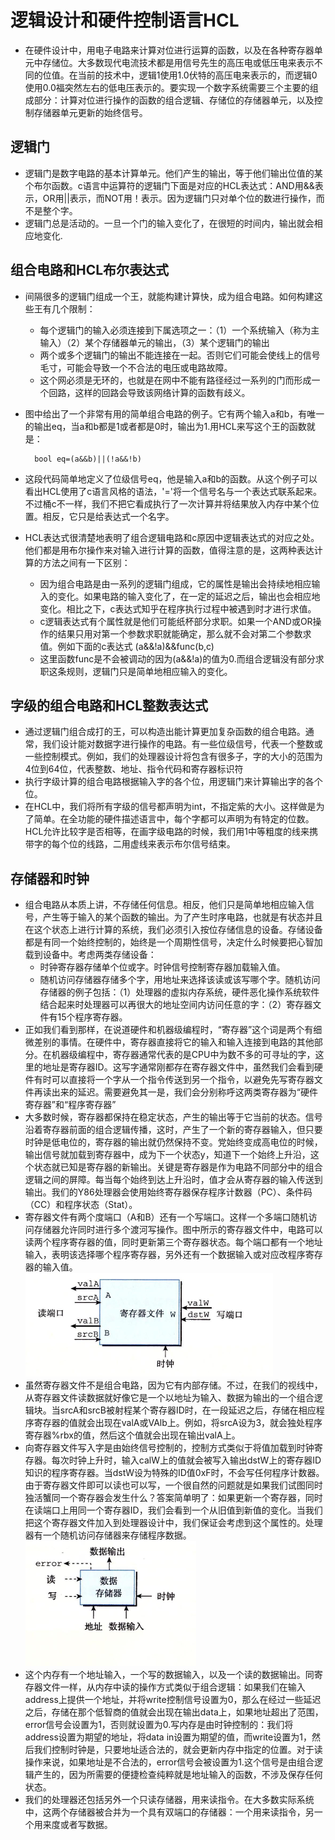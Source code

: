 # 逻辑设计和硬件控制语言HCL
* 在硬件设计中，用电子电路来计算对位进行运算的函数，以及在各种寄存器单元中存储位。大多数现代电流技术都是用信号先生的高压电或低压电来表示不同的位值。在当前的技术中，逻辑1使用1.0伏特的高压电来表示的，而逻辑0使用0.0福突然左右的低电压表示的。要实现一个数字系统需要三个主要的组成部分：计算对位进行操作的函数的组合逻辑、存储位的存储器单元，以及控制存储器单元更新的始终信号。

## 逻辑门
* 逻辑门是数字电路的基本计算单元。他们产生的输出，等于他们输出位值的某个布尔函数。c语言中运算符的逻辑门下面是对应的HCL表达式：AND用&&表示，OR用||表示，而NOT用！表示。因为逻辑门只对单个位的数进行操作，而不是整个字。
* 逻辑门总是活动的。一旦一个门的输入变化了，在很短的时间内，输出就会相应地变化.


## 组合电路和HCL布尔表达式
* 间隔很多的逻辑门组成一个王，就能构建计算快，成为组合电路。如何构建这些王有几个限制：
  * 每个逻辑门的输入必须连接到下属选项之一：（1）一个系统输入（称为主输入）（2）某个存储器单元的输出，（3）某个逻辑门的输出
  * 两个或多个逻辑门的输出不能连接在一起。否则它们可能会使线上的信号毛寸，可能会导致一个不合法的电压或电路故障。
  * 这个网必须是无环的，也就是在网中不能有路径经过一系列的门而形成一个回路，这样的回路会导致该网络计算的函数有歧义。
* 图中给出了一个非常有用的简单组合电路的例子。它有两个输入a和b，有唯一的输出eq，当a和b都是1或者都是0时，输出为1.用HCL来写这个王的函数就是：

        bool eq=(a&&b)||(!a&&!b)
* 这段代码简单地定义了位级信号eq，他是输入a和b的函数。从这个例子可以看出HCL使用了c语言风格的语法，'='将一个信号名与一个表达式联系起来。不过桶c不一样，我们不把它看成执行了一次计算并将结果放入内存中某个位置。相反，它只是给表达式一个名字。
* HCL表达式很清楚地表明了组合逻辑电路和c原因中逻辑表达式的对应之处。他们都是用布尔操作来对输入进行计算的函数，值得注意的是，这两种表达计算的方法之间有一下区别：
  * 因为组合电路是由一系列的逻辑门组成，它的属性是输出会持续地相应输入的变化。如果电路的输入变化了，在一定的延迟之后，输出也会相应地变化。相比之下，c表达式知乎在程序执行过程中被遇到时才进行求值。
  * c逻辑表达式有个属性就是他们可能纸杯部分求职。如果一个AND或OR操作的结果只用对第一个参数求职就能确定，那么就不会对第二个参数求值。例如下面的c表达式
        (a&&!a)&&func(b,c)
  * 这里函数func是不会被调动的因为(a&&!a)的值为0.而组合逻辑没有部分求职这条规则，逻辑门只是简单地相应输入的变化。

## 字级的组合电路和HCL整数表达式
* 通过逻辑门组合成打的王，可以构造出能计算更加复杂函数的组合电路。通常，我们设计能对数据字进行操作的电路。有一些位级信号，代表一个整数或一些控制模式。例如，我们的处理器设计将包含有很多子，字的大小的范围为4位到64位，代表整数、地址、指令代码和寄存器标识符
* 执行字级计算的组合电路根据输入字的各个位，用逻辑门来计算输出字的各个位。
* 在HCL中，我们将所有字级的信号都声明为int，不指定紫的大小。这样做是为了简单。在全功能的硬件描述语言中，每个字都可以声明为有特定的位数。HCL允许比较字是否相等，在画字级电路的时候，我们用1中等粗度的线来携带字的每个位的线路，二用虚线来表示布尔信号结束。


## 存储器和时钟
* 组合电路从本质上讲，不存储任何信息。相反，他们只是简单地相应输入信号，产生等于输入的某个函数的输出。为了产生时序电路，也就是有状态并且在这个状态上进行计算的系统，我们必须引入按位存储信息的设备。存储设备都是有同一个始终控制的，始终是一个周期性信号，决定什么时候要把心智加载到设备中。考虑两类存储设备：
  * 时钟寄存器存储单个位或字。时钟信号控制寄存器加载输入值。
  * 随机访问存储器存储多个字，用地址来选择该读或该写哪个字。随机访问存储器的例子包括：（1）处理器的虚拟内存系统，硬件恶化操作系统软件结合起来时处理器可以再很大的地址空间内访问任意的字：（2）寄存器文件有15个程序寄存器。
* 正如我们看到那样，在说道硬件和机器级编程时，“寄存器”这个词是两个有细微差别的事情。在硬件中，寄存器直接将它的输入和输入连接到电路的其他部分。在机器级编程中，寄存器通常代表的是CPU中为数不多的可寻址的字，这里的地址是寄存器ID。这写字通常刚都存在寄存器文件中，虽然我们会看到硬件有时可以直接将一个字从一个指令传送到另一个指令，以避免先写寄存器文件再读出来的延迟。需要避免其一是，我们会分别称呼这两类寄存器为“硬件寄存器”和“程序寄存器”
* 大多数时候，寄存器都保持在稳定状态，产生的输出等于它当前的状态。信号沿着寄存器前面的组合逻辑传播，这时，产生了一个新的寄存器输入，但只要时钟是低电位的，寄存器的输出就仍然保持不变。党始终变成高电位的时候，输出信号就加载到寄存器中，成为下一个状态y，知道下一个始终上升沿，这个状态就已知是寄存器的新输出。关键是寄存器是作为电路不同部分中的组合逻辑之间的屏障。每当每个始终到达上升沿时，值才会从寄存器的输入传送到输出。我们的Y86处理器会使用始终寄存器保存程序计数器（PC）、条件码（CC）和程序状态（Stat）。
* 寄存器文件有两个度端口（A和B）还有一个写端口。这样一个多端口随机访问存储器允许同时进行多个渡河写操作。图中所示的寄存器文件中，电路可以读两个程序寄存器的值，同时更新第三个寄存器状态。每个端口都有一个地址输入，表明该选择哪个程序寄存器，另外还有一个数据输入或对应改程序寄存器的输入值。
![寄存器文件.png](寄存器文件.png)
* 虽然寄存器文件不是组合电路，因为它有内部存储。不过，在我们的视线中，从寄存器文件读数据就好像它是一个以地址为输入、数据为输出的一个组合逻辑块。当srcA和srcB被射程某个寄存器ID时，在一段延迟之后，存储在相应程序寄存器的值就会出现在valA或VAlb上。例如，将srcA设为3，就会独处程序寄存器%rbx的值，然后这个值就会出现在输出valA上。
* 向寄存器文件写入字是由始终信号控制的，控制方式类似于将值加载到时钟寄存器。每次时钟上升时，输入calW上的值就会被写入输出dstW上的寄存器ID知识的程序寄存器。当dstW设为特殊的ID值0xF时，不会写任何程序计数器。由于寄存器文件即可以读也可以写，一个很自然的问题就是如果我们试图同时独活蟹同一个寄存器会发生什么？答案简单明了：如果更新一个寄存器，同时在读端口上用同一个寄存器ID，我们会看到一个从旧值到新值的变化。当我们把这个寄存器文件加入到处理器设计中，我们保证会考虑到这个属性的。处理器有一个随机访问存储器来存储程序数据。
![随机访问存储器.png](随机访问存储器.png)
* 这个内存有一个地址输入，一个写的数据输入，以及一个读的数据输出。同寄存器文件一样，从内存中读的操作方式类似于组合逻辑：如果我们在输入address上提供一个地址，并将write控制信号设置为0，那么在经过一些延迟之后，存储在那个低智商的值就会出现在输出data上，如果地址超出了范围，error信号会设置为1，否则就设置为0.写内存是由时钟控制的：我们将address设置为期望的地址，将data in设置为期望的值，而write设置为1，然后我们控制时钟是，只要地址适合法的，就会更新内存中指定的位置。对于读操作来说，如果地址是不合法的，error信号会被设置为1.这个信号是由组合逻辑产生的，因为所需要的便捷检查纯粹就是地址输入的函数，不涉及保存任何状态。
* 我们的处理器还包括另外一个只读存储器，用来读指令。在大多数实际系统中，这两个存储器被合并为一个具有双端口的存储器：一个用来读指令，另一个用来度或者写数据。
